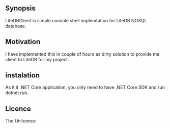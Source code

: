 ## Synopsis
LiteDBClient is simple console shell implemtation for LiteDB NOSQL database. 

## Motivation
I have implemented this in couple of hours as dirty solution to provide me client to LiteDB for my project.

## instalation
As it it .NET Core application, you only need to have .NET Core SDK and run dotnet run.

## Licence
The Unlicence
